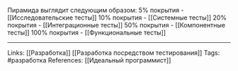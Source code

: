 Пирамида выглядит следующим образом:
5% покрытия - [[Исследовательские тесты]]
10% покрытия - [[Системные тесты]]
20% покрытия - [[Интеграционные тесты]]
50% покрытия - [[Компонентные тесты]]
100% покрытия - [[Функциональные тесты]]
___
Links: [[Разработка]] [[Разработка посредством тестирования]]
Tags: #разработка 
References: [[Идеальный программист]]